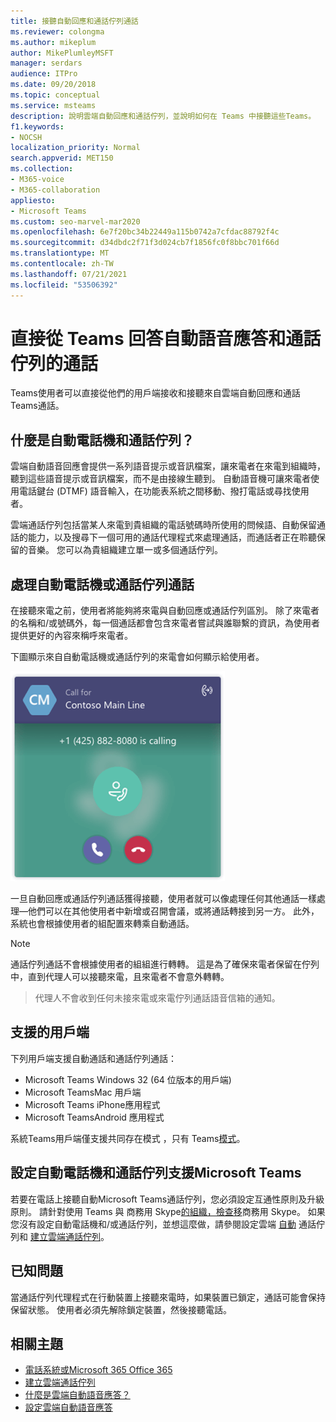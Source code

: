 ```yaml
---
title: 接聽自動回應和通話佇列通話
ms.reviewer: colongma
ms.author: mikeplum
author: MikePlumleyMSFT
manager: serdars
audience: ITPro
ms.date: 09/20/2018
ms.topic: conceptual
ms.service: msteams
description: 說明雲端自動回應和通話佇列，並說明如何在 Teams 中接聽這些Teams。
f1.keywords:
- NOCSH
localization_priority: Normal
search.appverid: MET150
ms.collection:
- M365-voice
- M365-collaboration
appliesto:
- Microsoft Teams
ms.custom: seo-marvel-mar2020
ms.openlocfilehash: 6e7f20bc34b22449a115b0742a7cfdac88792f4c
ms.sourcegitcommit: d34dbdc2f71f3d024cb7f1856fc0f8bbc701f66d
ms.translationtype: MT
ms.contentlocale: zh-TW
ms.lasthandoff: 07/21/2021
ms.locfileid: "53506392"
---
```

# <a name="answer-auto-attendant-and-call-queue-calls-directly-from-teams"></a>直接從 Teams 回答自動語音應答和通話佇列的通話

Teams使用者可以直接從他們的用戶端接收和接聽來自雲端自動回應和通話Teams通話。

## <a name="what-are-auto-attendants-and-call-queues"></a>什麼是自動電話機和通話佇列？

雲端自動語音回應會提供一系列語音提示或音訊檔案，讓來電者在來電到組織時，聽到這些語音提示或音訊檔案，而不是由接線生聽到。 自動語音機可讓來電者使用電話鍵台 (DTMF) 語音輸入，在功能表系統之間移動、撥打電話或尋找使用者。

雲端通話佇列包括當某人來電到貴組織的電話號碼時所使用的問候語、自動保留通話的能力，以及搜尋下一個可用的通話代理程式來處理通話，而通話者正在聆聽保留的音樂。 您可以為貴組織建立單一或多個通話佇列。

## <a name="handling-an-auto-attendant-or-call-queue-call"></a>處理自動電話機或通話佇列通話

在接聽來電之前，使用者將能夠將來電與自動回應或通話佇列區別。 除了來電者的名稱和/或號碼外，每一個通話都會包含來電者嘗試與誰聯繫的資訊，為使用者提供更好的內容來稱呼來電者。

下圖顯示來自自動電話機或通話佇列的來電會如何顯示給使用者。

![來電通知的螢幕擷取畫面](media/answer-auto-attendant-and-call-queue-calls-image1.png)

一旦自動回應或通話佇列通話獲得接聽，使用者就可以像處理任何其他通話一樣處理&#x2014;他們可以在其他使用者中新增或召開會議，或將通話轉接到另一方。 此外，系統也會根據使用者的組配置來轉乘自動通話。

> [!NOTE] 
> 通話佇列通話不會根據使用者的組組進行轉轉。 這是為了確保來電者保留在佇列中，直到代理人可以接聽來電，且來電者不會意外轉轉。

> 代理人不會收到任何未接來電或來電佇列通話語音信箱的通知。

## <a name="supported-clients"></a>支援的用戶端

下列用戶端支援自動通話和通話佇列通話：

-    Microsoft Teams Windows 32 (64 位版本的用戶端) 
-    Microsoft TeamsMac 用戶端
-    Microsoft Teams iPhone應用程式
-    Microsoft TeamsAndroid 應用程式

系統Teams用戶端僅支援共同存在模式 ，只有 Teams[模式](/microsoftteams/setting-your-coexistence-and-upgrade-settings)。

## <a name="configure-auto-attendant-and-call-queue-support-for-microsoft-teams"></a>設定自動電話機和通話佇列支援Microsoft Teams

若要在電話上接聽自動Microsoft Teams通話佇列，您必須設定互通性原則及升級原則。 請針對使用 Teams 與 商務用 Skype[的組織，檢查移](migration-interop-guidance-for-teams-with-skype.md)商務用 Skype。 如果您沒有設定自動電話機和/或通話佇列，並想這麼做，請參閱設定雲端 [自動](create-a-phone-system-auto-attendant.md) 通話佇列和 [建立雲端通話佇列](create-a-phone-system-call-queue.md)。

## <a name="known-issues"></a>已知問題

當通話佇列代理程式在行動裝置上接聽來電時，如果裝置已鎖定，通話可能會保持保留狀態。 使用者必須先解除鎖定裝置，然後接聽電話。


## <a name="related-topics"></a>相關主題

-    [電話系統或Microsoft 365 Office 365](what-is-phone-system-in-office-365.md)
-    [建立雲端通話佇列](create-a-phone-system-call-queue.md)
-    [什麼是雲端自動語音應答？](what-are-phone-system-auto-attendants.md)
-    [設定雲端自動語音應答](create-a-phone-system-auto-attendant.md)

